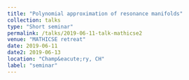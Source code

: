 ```yaml
---
title: "Polynomial approximation of resonance manifolds"
collection: talks
type: "Short seminar"
permalink: /talks/2019-06-11-talk-mathicse2
venue: "MATHICSE retreat"
date: 2019-06-11
date2: 2019-06-13
location: "Champ&eacute;ry, CH"
label: "seminar"
---
```

